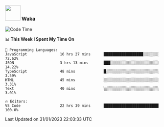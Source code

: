 ### <img src="https://media.giphy.com/media/VgCDAzcKvsR6OM0uWg/giphy.gif" width="50"> Waka

  <!--START_SECTION:waka-->
![Code Time](http://img.shields.io/badge/Code%20Time-1%2C234%20hrs%2013%20mins-blue)

📊 **This Week I Spent My Time On** 

```text
💬 Programming Languages: 
JavaScript               16 hrs 27 mins      ██████████████████░░░░░░░   72.62% 
JSON                     3 hrs 13 mins       ███░░░░░░░░░░░░░░░░░░░░░░   14.22% 
TypeScript               48 mins             █░░░░░░░░░░░░░░░░░░░░░░░░   3.59% 
HTML                     45 mins             ░░░░░░░░░░░░░░░░░░░░░░░░░   3.31% 
Text                     40 mins             ░░░░░░░░░░░░░░░░░░░░░░░░░   3.01%

🔥 Editors: 
VS Code                  22 hrs 39 mins      █████████████████████████   100.0%

```


 Last Updated on 31/01/2023 22:03:33 UTC
<!--END_SECTION:waka-->

